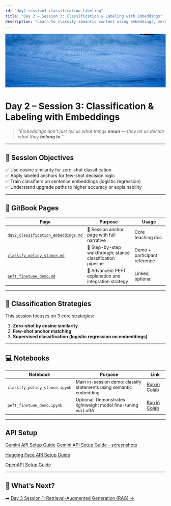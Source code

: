 ```yaml
---
id: "day2_session3_classification_labeling"
title: "Day 2 – Session 3: Classification & Labeling with Embeddings"
description: "Learn to classify semantic content using embeddings, zero-shot similarity, and fine-tuned classifiers"
---
```


![fig_day2_session3_header](../shared_assets/visuals/images/fig_day2_session3_header.png)


# Day 2 – Session 3: Classification & Labeling with Embeddings

> _"Embeddings don’t just tell us what things **mean** — they let us decide what they **belong to**."_  

---

## 🎯 Session Objectives

✅ Use cosine similarity for zero-shot classification  
✅ Apply labeled anchors for few-shot decision logic  
✅ Train classifiers on sentence embeddings (logistic regression)  
✅ Understand upgrade paths to higher accuracy or explainability  

---

## 📘 GitBook Pages

| Page | Purpose | Usage |
|------|---------|--------|
| [`day2_classification_embeddings.md`](../docs/day2/day2_classification_embeddings.md)| 🧭 Session anchor page with full narrative | Core teaching doc |
| [`classify_policy_stance.md`](../docs/day2/classify_policy_stance.md) | 🧠 Step-by-step walkthrough: stance classification pipeline | Demo + participant reference |
| [`peft_finetune_demo.md`](../docs/day2/peft_finetune_demo.md) | 🔬 Advanced: PEFT explanation and integration strategy | Linked, optional |

---

## 🧠 Classification Strategies

This session focuses on 3 core strategies:

1. **Zero-shot by cosine similarity**
2. **Few-shot anchor matching**
3. **Supervised classification (logistic regression on embeddings)**

---

## 💻 Notebooks

| Notebook | Purpose | Link |
|----------|---------|------|
| `classify_policy_stance.ipynb` | Main in-session demo: classify statements using semantic embedding | [Run in Colab](https://colab.research.google.com/github/MariaAise/test/blob/main/classify_policy_stance.ipynb) |
| `peft_finetune_demo.ipynb` | Optional: Demonstrates lightweight model fine-tuning via LoRA | [Run in Colab](https://colab.research.google.com/github/MariaAise/test/blob/main/peft%20_finetune_demo.ipynb)

---
## API Setup

[Gemini API Setup Guide](Gemini_API_Setup_Guide.md)
[Gemini API Setup Guide - screenshots](using_gemini_api_colab.md)

[Hugging Face API Setup Guide](huggingface_api_setup_colab.md)


[OpenAPI Setup Guide](openai_api_setup_colab.md)

---
## 🔮 What’s Next?

➡️ [Day 3 Session 1: Retrieval-Augmented Generation (RAG) →](dday3s1_schedule.md)
